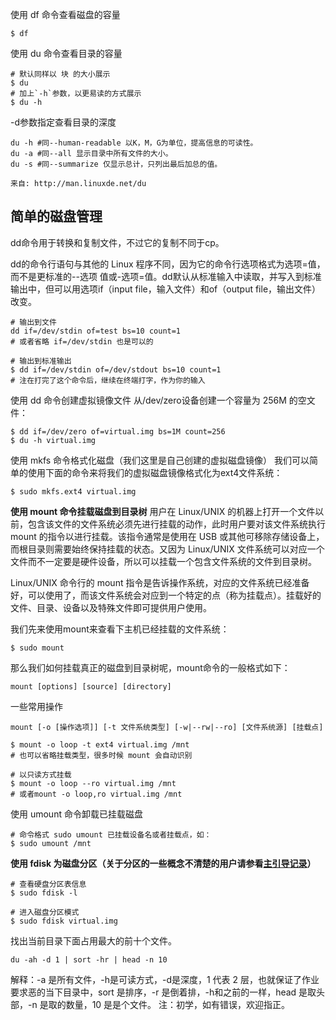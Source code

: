 使用 df 命令查看磁盘的容量
```
$ df
```

使用 du 命令查看目录的容量

```
# 默认同样以 块 的大小展示
$ du
# 加上`-h`参数，以更易读的方式展示
$ du -h
```

-d参数指定查看目录的深度

```
du -h #同--human-readable 以K，M，G为单位，提高信息的可读性。
du -a #同--all 显示目录中所有文件的大小。
du -s #同--summarize 仅显示总计，只列出最后加总的值。

来自: http://man.linuxde.net/du
```

## 简单的磁盘管理

dd命令用于转换和复制文件，不过它的复制不同于cp。

dd的命令行语句与其他的 Linux 程序不同，因为它的命令行选项格式为选项=值，而不是更标准的--选项 值或-选项=值。dd默认从标准输入中读取，并写入到标准输出中，但可以用选项if（input file，输入文件）和of（output file，输出文件）改变。

```
# 输出到文件
dd if=/dev/stdin of=test bs=10 count=1
# 或者省略 if=/dev/stdin 也是可以的

# 输出到标准输出
$ dd if=/dev/stdin of=/dev/stdout bs=10 count=1
# 注在打完了这个命令后，继续在终端打字，作为你的输入
```

使用 dd 命令创建虚拟镜像文件
 从/dev/zero设备创建一个容量为 256M 的空文件：

```
$ dd if=/dev/zero of=virtual.img bs=1M count=256
$ du -h virtual.img
```

使用 mkfs 命令格式化磁盘（我们这里是自己创建的虚拟磁盘镜像）
我们可以简单的使用下面的命令来将我们的虚拟磁盘镜像格式化为ext4文件系统：
```
$ sudo mkfs.ext4 virtual.img
```

**使用 mount 命令挂载磁盘到目录树**
用户在 Linux/UNIX 的机器上打开一个文件以前，包含该文件的文件系统必须先进行挂载的动作，此时用户要对该文件系统执行 mount 的指令以进行挂载。该指令通常是使用在 USB 或其他可移除存储设备上，而根目录则需要始终保持挂载的状态。又因为 Linux/UNIX 文件系统可以对应一个文件而不一定要是硬件设备，所以可以挂载一个包含文件系统的文件到目录树。

Linux/UNIX 命令行的 mount 指令是告诉操作系统，对应的文件系统已经准备好，可以使用了，而该文件系统会对应到一个特定的点（称为挂载点）。挂载好的文件、目录、设备以及特殊文件即可提供用户使用。

我们先来使用mount来查看下主机已经挂载的文件系统：

```
$ sudo mount
```

那么我们如何挂载真正的磁盘到目录树呢，mount命令的一般格式如下：

```
mount [options] [source] [directory]
```

一些常用操作
```
mount [-o [操作选项]] [-t 文件系统类型] [-w|--rw|--ro] [文件系统源] [挂载点]
```

```
$ mount -o loop -t ext4 virtual.img /mnt
# 也可以省略挂载类型，很多时候 mount 会自动识别

# 以只读方式挂载
$ mount -o loop --ro virtual.img /mnt
# 或者mount -o loop,ro virtual.img /mnt
```

使用 umount 命令卸载已挂载磁盘
```
# 命令格式 sudo umount 已挂载设备名或者挂载点，如：
$ sudo umount /mnt
```

**使用 fdisk 为磁盘分区（关于分区的一些概念不清楚的用户请参看[主引导记录](http://zh.wikipedia.org/wiki/%E4%B8%BB%E5%BC%95%E5%AF%BC%E8%AE%B0%E5%BD%95)）**

```
# 查看硬盘分区表信息
$ sudo fdisk -l

# 进入磁盘分区模式
$ sudo fdisk virtual.img
```

找出当前目录下面占用最大的前十个文件。

```
du -ah -d 1 | sort -hr | head -n 10
```

解释：-a 是所有文件，-h是可读方式，-d是深度，1 代表 2 层，也就保证了作业要求恶的当下目录中，sort 是排序，-r 是倒着排，-h和之前的一样，head 是取头部，-n 是取的数量，10 是是个文件。 注：初学，如有错误，欢迎指正。
